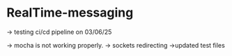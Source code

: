 # RealTime-messaging

-> testing ci/cd pipeline on 03/06/25


-> mocha is not working properly.
-> sockets redirecting
->updated test files